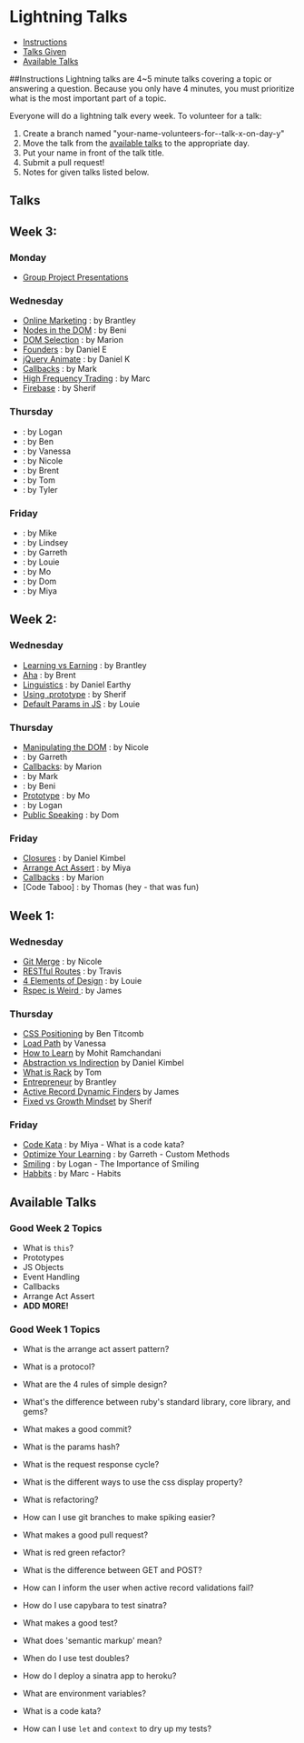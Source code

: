 # Lightning Talks
* [Instructions](#instuctions)
* [Talks Given](#talks)
* [Available Talks](#available-talks)

##Instructions
Lightning talks are 4~5 minute talks covering a topic or answering a question.
Because you only have 4 minutes, you must prioritize what is the most important
part of a topic.

Everyone will do a lightning talk every week. To volunteer for a talk:

1. Create a branch named "your-name-volunteers-for--talk-x-on-day-y"
2. Move the talk from the [available talks](#availabl-talks) to the appropriate
   day.
3. Put your name in front of the talk title.
4. Submit a pull request!
5. Notes for given talks listed below.

## Talks
## Week 3:
### Monday
* [Group Project Presentations](lightning-talks/wk2_team_projects.md)

### Wednesday
* [Online Marketing](online_marketing_by_brantley.md) : by Brantley
* [Nodes in the DOM](node_by_beni.md) : by Beni
* [DOM Selection](dom_selection_by_marion.md) : by Marion
* [Founders](founders_by_daniel.md) : by Daniel E
* [jQuery Animate](cool_by_daniel.md) : by Daniel K
* [Callbacks](callbacks_by_mark.md) : by Mark
* [High Frequency Trading](high_frequency_trading_by_marc.md) : by Marc
* [Firebase](firebase_by_sherif.md) : by Sherif

### Thursday
* []() : by Logan
* []() : by Ben
* []() : by Vanessa
* []() : by Nicole
* []() : by Brent
* []() : by Tom
* []() : by Tyler

### Friday
* []() : by Mike
* []() : by Lindsey
* []() : by Garreth
* []() : by Louie
* []() : by Mo
* []() : by Dom
* []() : by Miya

## Week 2: 
### Wednesday

* [Learning vs Earning](lightning-talks/learning_vs_earning_by_brantley.md) : by Brantley
* [Aha](lightning-talks/aha_by_brent.md) : by Brent
* [Linguistics](lightning-talks/linguistics_by_daniel.md) : by Daniel Earthy
* [Using .prototype](lightning-talks/stuff_by_sherif.md) : by Sherif
* [Default Params in JS](lightning-talks/default_params_by_louie.md) : by Louie

### Thursday

* [Manipulating the DOM]() : by Nicole
* []() : by Garreth
* [Callbacks](): by Marion
* []() : by Mark
* []() : by Beni
* [Prototype]() : by Mo
* []() : by Logan
* [Public Speaking]() : by Dom

### Friday

* [Closures](lightning-talks/closures_by_daniel.md) : by Daniel Kimbel
* [Arrange Act Assert](lightning-talks/arrange_act_assert.md) : by Miya
* [Callbacks](lightning-talks/callbacks_by_marion_an_vanessa.md) : by Marion
* [Code Taboo] : by Thomas (hey - that was fun)


## Week 1:
###  Wednesday
* [Git Merge](lightning-talks/merge-by-nicole.md) : by Nicole
* [RESTful Routes](lightning-talks/restful-routes-by-travis.md) : by Travis
* [4 Elements of Design](lightning-talks/4-elements-of-simple-design.md) : by Louie
* [Rspec is Weird ](lightning-talks/expect-with-rspec.md) : by James


### Thursday
* [CSS Positioning](lightning-talks/positioning-with-css-by-ben.md) by Ben Titcomb
* [Load Path](lightning-talks/load-path-by-vanessa.md) by Vanessa
* [How to Learn](lightning-talks/how-to-learn-by-mo.md) by Mohit Ramchandani
* [Abstraction vs Indirection](lightning-talks/abstraction-vs-indirection-by-daniel.md) by Daniel Kimbel
* [What is Rack](lightning-talks/what-is-rack-by-tom.md) by Tom 
* [Entrepreneur](lightning-talks/entrepreneur-by-brantley.md) by Brantley
* [Active Record Dynamic Finders](lightning-talks/ar-finders-by-james.md) by James 
* [Fixed vs Growth Mindset](lightning-talks/fixed-mindset-vs-growth-mindset-by-sherif.md) by Sherif

### Friday
* [Code Kata](code-kata-by-maya.md) : by Miya - What is a code kata?
* [Optimize Your Learning](optimize_your_learning_by_garreth.md) : by Garreth - Custom Methods
* [Smiling](importance-of-smiling-by-logan.md) : by Logan - The Importance of Smiling
* [Habbits](amazing_by_mark.md) : by Marc - Habits

## Available Talks

### Good Week 2 Topics
* What is `this`?
* Prototypes
* JS Objects
* Event Handling
* Callbacks
* Arrange Act Assert
* **ADD MORE!**



### Good Week 1 Topics
* What is the  arrange act assert pattern?
* What is a protocol?
* What are the 4 rules of simple design?
* What's the difference between ruby's standard library, core library, and gems?
* What makes a good commit?
* What is the params hash?
* What is the request response cycle?
* What is the different ways to use the css display property?
* What is refactoring?
* How can I use git branches to make spiking easier?
* What makes a good pull request?
* What is red green refactor?
* What is the difference between GET and POST?
* How can I inform the user when active record validations fail?
* How do I use capybara to test sinatra?
* What makes a good test?

* What does 'semantic markup' mean?
* When do I use test doubles?
* How do I deploy a sinatra app to heroku?
* What are environment variables?
* What is a code kata?
* How can I use `let` and `context` to dry up my tests?
